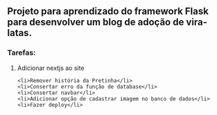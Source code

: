 <h2>Projeto para aprendizado do framework Flask para desenvolver um blog de adoção de vira-latas.</h2>

<h3>Tarefas:</h3>
<ol>
    <li>Adicionar nextjs ao site</li>

    <li>Remover história da Pretinha</li>
    <li>Consertar erro da função de database</li>
    <li>Consertar navbar</li>
    <li>Adicionar opção de cadastrar imagem no banco de dados</li>
    <li>Fazer deploy</li>
</ol>
